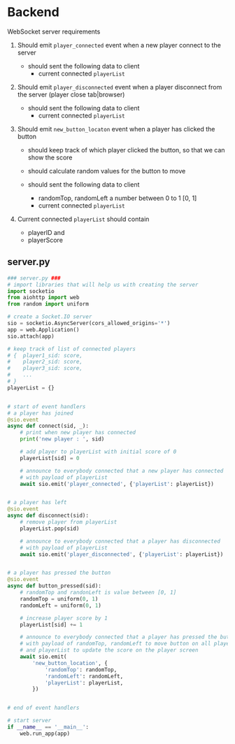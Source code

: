 # Backend

WebSocket server requirements

1. Should emit `player_connected` event when a new player connect to the server

   - should sent the following data to client
     - current connected `playerList`

2. Should emit `player_disconnected` event when a player disconnect from the server (player close tab|browser)

   - should sent the following data to client
     - current connected `playerList`

3. Should emit `new_button_locaton` event when a player has clicked the button

   - should keep track of which player clicked the button, so that we can show the score
   - should calculate random values for the button to move
   - should sent the following data to client

     - randomTop, randomLeft a number between 0 to 1 [0, 1]
     - current connected `playerList`

4. Current connected `playerList` should contain
   - playerID and
   - playerScore

## server.py

```python server.py
### server.py ###
# import libraries that will help us with creating the server
import socketio
from aiohttp import web
from random import uniform

# create a Socket.IO server
sio = socketio.AsyncServer(cors_allowed_origins='*')
app = web.Application()
sio.attach(app)

# keep track of list of connected players
# {  player1_sid: score,
#    player2_sid: score,
#    player3_sid: score,
#    ...
# }
playerList = {}


# start of event handlers
# a player has joined
@sio.event
async def connect(sid, _):
    # print when new player has connected
    print('new player : ', sid)

    # add player to playerList with initial score of 0
    playerList[sid] = 0

    # announce to everybody connected that a new player has connected
    # with payload of playerList
    await sio.emit('player_connected', {'playerList': playerList})


# a player has left
@sio.event
async def disconnect(sid):
    # remove player from playerList
    playerList.pop(sid)

    # announce to everybody connected that a player has disconnected
    # with payload of playerList
    await sio.emit('player_disconnected', {'playerList': playerList})


# a player has pressed the button
@sio.event
async def button_pressed(sid):
    # randomTop and randonLeft is value between [0, 1]
    randomTop = uniform(0, 1)
    randomLeft = uniform(0, 1)

    # increase player score by 1
    playerList[sid] += 1

    # announce to everybody connected that a player has pressed the button
    # with payload of randomTop, randomLeft to move button on all players screen
    # and playerList to update the score on the player screen
    await sio.emit(
        'new_button_location', {
            'randomTop': randomTop,
            'randomLeft': randomLeft,
            'playerList': playerList,
        })


# end of event handlers

# start server
if __name__ == '__main__':
    web.run_app(app)
```
